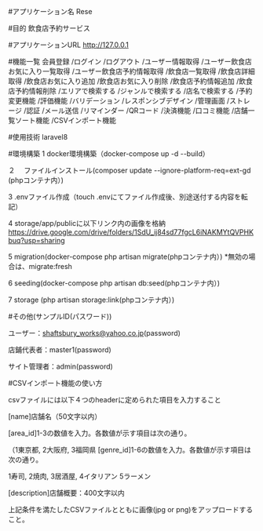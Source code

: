 #アプリケーション名
Rese

#目的
飲食店予約サービス

#アプリケーションURL
http://127.0.0.1

#機能一覧
会員登録
/ログイン
/ログアウト
/ユーザー情報取得
/ユーザー飲食店お気に入り一覧取得
/ユーザー飲食店予約情報取得
/飲食店一覧取得
/飲食店詳細取得
/飲食店お気に入り追加
/飲食店お気に入り削除
/飲食店予約情報追加
/飲食店予約情報削除
/エリアで検索する
/ジャンルで検索する
/店名で検索する
/予約変更機能
/評価機能
/バリデーション
/レスポンシブデザイン
/管理画面
/ストレージ
/認証
/メール送信
/リマインダー
/QRコード
/決済機能
/口コミ機能
/店舗一覧ソート機能
/CSVインポート機能

#使用技術
laravel8


#環境構築
1 docker環境構築（docker-compose up -d --build）

２　 ファイルインストール(composer update --ignore-platform-req=ext-gd (phpコンテナ内）)

3 .envファイル作成（touch .envにてファイル作成後、別途送付する内容を転記）

4 storage/app/publicに以下リンク内の画像を格納
https://drive.google.com/drive/folders/1SdU_ij84sd77fgcL6iNAKMYtQVPHKbuq?usp=sharing

5 migration(docker-compose php artisan migrate(phpコンテナ内）) *無効の場合は、migrate:fresh

6 seeding(docker-compose php artisan db:seed(phpコンテナ内）)

7 storage (php artisan storage:link(phpコンテナ内）)



#その他(サンプルID(パスワード))

ユーザー：shaftsbury_works@yahoo.co.jp(password)

店鋪代表者：master1(password)

サイト管理者：admin(password)



#CSVインポート機能の使い方

csvファイルには以下４つのheaderに定められた項目を入力すること

[name]店舗名（50文字以内）

[area_id]1-3の数値を入力。各数値が示す項目は次の通り。

（1東京都, 2大阪府, 3福岡県
[genre_id]1-6の数値を入力。各数値が示す項目は次の通り。

1寿司, 2焼肉, 3居酒屋, 4イタリアン 5ラーメン

[description]店舗概要：400文字以内

上記条件を満たしたCSVファイルとともに画像(jpg or png)をアップロードすること。
